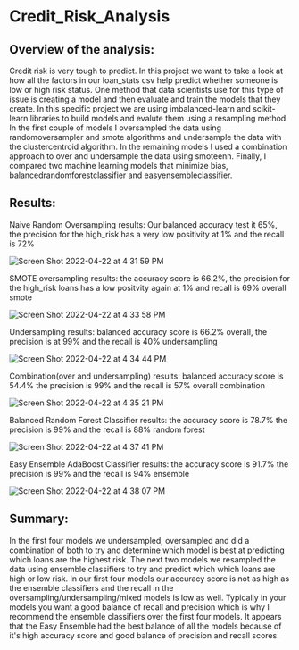 # Credit_Risk_Analysis
## Overview of the analysis:
Credit risk is very tough to predict. In this project we want to take a look at how all the factors in our loan_stats csv help predict whether someone is low or high risk status. One method that data scientists use for this type of issue is creating a model and then evaluate and train the models that they create. In this specific project we are using imbalanced-learn and scikit-learn libraries to build models and evalute them using a resampling method. In the first couple of models I oversampled the data using randomoversampler and smote algorithms and undersample the data with the clustercentroid algorithm. In the remaining models I used a combination approach to over and undersample the data using smoteenn. Finally, I compared two machine learning models that minimize bias, balancedrandomforestclassifier and easyensembleclassifier.

## Results:
Naive Random Oversampling results: Our balanced accuracy test it 65%, the precision for the high_risk has a very low positivity at 1% and the recall is 72%

![Screen Shot 2022-04-22 at 4 31 59 PM](https://user-images.githubusercontent.com/96554223/164789700-0261f9ab-92b6-4ee1-9772-087cde47cd6c.png)


SMOTE oversampling results: the accuracy score is 66.2%, the precision for the high_risk loans has a low positvity again at 1% and recall is 69% overall
smote

![Screen Shot 2022-04-22 at 4 33 58 PM](https://user-images.githubusercontent.com/96554223/164789760-a5c34fb5-863f-4820-8c1b-5938c1c5beaa.png)

Undersampling results: balanced accuracy score is 66.2% overall, the precision is at 99% and the recall is 40%
undersampling

![Screen Shot 2022-04-22 at 4 34 44 PM](https://user-images.githubusercontent.com/96554223/164789851-d49fcd83-82f2-4d0c-a6a6-21d97d75d2c3.png)


Combination(over and undersampling) results: balanced accuracy score is 54.4% the precision is 99% and the recall is 57% overall
combination

![Screen Shot 2022-04-22 at 4 35 21 PM](https://user-images.githubusercontent.com/96554223/164789914-83001331-8562-4eca-a3d5-97b6badec06d.png)


Balanced Random Forest Classifier results: the accuracy score is 78.7% the precision is 99% and the recall is 88%
random forest

![Screen Shot 2022-04-22 at 4 37 41 PM](https://user-images.githubusercontent.com/96554223/164790182-234ea274-0bfc-4cef-8271-5b941aade2ae.png)


Easy Ensemble AdaBoost Classifier results: the accuracy score is 91.7% the precision is 99% and the recall is 94%
ensemble

![Screen Shot 2022-04-22 at 4 38 07 PM](https://user-images.githubusercontent.com/96554223/164790219-7bef6885-fb5e-4c19-bcbe-e9c40b58220e.png)


## Summary:
In the first four models we undersampled, oversampled and did a combination of both to try and determine which model is best at predicting which loans are the highest risk. The next two models we resampled the data using ensemble classifiers to try and predict which which loans are high or low risk. In our first four models our accuracy score is not as high as the ensemble classifiers and the recall in the oversampling/undersampling/mixed models is low as well. Typically in your models you want a good balance of recall and precision which is why I recommend the ensemble classifiers over the first four models. It appears that the Easy Ensemble had the best balance of all the models because of it's high accuracy score and good balance of precision and recall scores.

